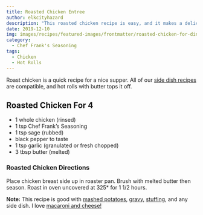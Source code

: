 ```yaml
---
title: Roasted Chicken Entree
author: elkcityhazard
description: "This roasted chicken recipe is easy, and it makes a delicious dinner. Get the recipe for fresh from scratch roasted chicken. Learn how to roast a whole chicken in the oven with this roasted chicken recipe. It's quick and easy!"
date: 2019-12-10
img: images/recipes/featured-images/frontmatter/roasted-chicken-for-dinner.jpg
category:
  - Chef Frank's Seasoning
tags:
  - Chicken
  - Hot Rolls
---
```

Roast chicken is a quick recipe for a nice supper. All of our [side dish recipes][1] are compatible, and hot rolls with butter tops it off.

## Roasted Chicken For 4

  * 1 whole chicken (rinsed)
  * 1 tsp Chef Frank&#8217;s Seasoning
  * 1 tsp sage (rubbed)
  * black pepper to taste
  * 1 tsp garlic (granulated or fresh chopped)
  * 3 tbsp butter (melted)

### Roasted Chicken Directions

Place chicken breast side up in roaster pan. Brush with melted butter then season. Roast in oven uncovered at 325* for 1 1/2 hours.

**Note:** This recipe is good with [mashed potatoes][2], [gravy][3], [stuffing][4], and any side dish. I love [macaroni and cheese!][5]

 [1]: /wordpress/institutional-recipes-for-200/easy-side-dishes/
 [2]: /wordpress/recipes-for-special-occasions-and-events/homemade-mashed-potatoes-recipe/
 [3]: /wordpress/institutional-recipes-for-200/easy-side-dishes/easy-gravy-recipe/
 [4]: /wordpress/recipes-for-special-occasions-and-events/michigan-apple-sage-stuffing/
 [5]: /wordpress/casserole-recipes/old-fashioned-macaroni-and-cheese-recipe/